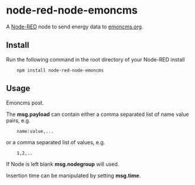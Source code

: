 node-red-node-emoncms
=====================

A <a href="http://nodered.org" target="_new">Node-RED</a> node to send energy data to <a href="http://emoncms.org" target="_new">emoncms.org</a>.

Install
-------

Run the following command in the root directory of your Node-RED install

        npm install node-red-node-emoncms


Usage
-----

Emoncms post.

The **msg.payload** can contain either a comma separated list of name
value pairs, e.g.

        name:value,...

or a comma separated list of values, e.g.

        1,2,..


If Node is left blank **msg.nodegroup** will used.

Insertion time can be manipulated by setting **msg.time**.
